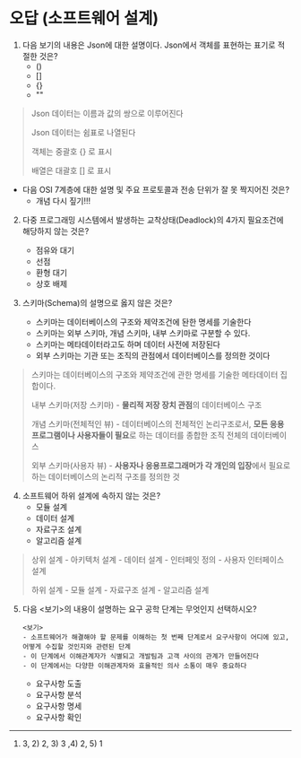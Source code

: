 # 오답 (소프트웨어 설계)

1. 다음 보기의 내용은 Json에 대한 설명이다. Json에서 객체를 표현하는 표기로 적절한 것은?
   - ()
   - []
   - {}
   - ""



> Json 데이터는 이름과 값의 쌍으로 이루어진다
>
> Json 데이터는 쉼표로 나열된다
>
> 객체는 중괄호 {} 로 표시
>
> 배열은 대괄호 [] 로 표시





- 다음 OSI 7계층에 대한 설명 및 주요 프로토콜과 전송 단위가 잘 못 짝지어진 것은?
  - 개념 다시 짚기!!!





2. 다중 프로그래밍 시스템에서 발생하는 교착상태(Deadlock)의 4가지 필요조건에 해당하지 않는 것은?
   - 점유와 대기
   - 선점
   - 환형 대기
   - 상호 배제



3. 스키마(Schema)의 설명으로 옳지 않은 것은?
   - 스키마는 데이터베이스의 구조와 제약조건에 돤한 명세를 기술한다
   - 스키마는 외부 스키마, 개념 스키마, 내부 스키마로 구분할 수 있다.
   - 스키마는 메타데이터라고도 하며 데이터 사전에 저장된다
   - 외부 스키마는 기관 또는 조직의 관점에서 데이터베이스를 정의한 것이다



> 스키마는 데이터베이스의 구조와 제약조건에 관한 명세를 기술한 메타데이터 집합이다.
>
> 내부 스키마(저장 스키마) - **물리적 저장 장치 관점**의 데이터베이스 구조
>
> 개념 스키마(전체적인 뷰) - 데이터베이스의 전체적인 논리구조로서, **모든 응용 프로그램이나 사용자들이 필요**로 하는 데이터를 종합한 조직 전체의 데이터베이스
>
> 외부 스키마(사용자 뷰) - **사용자나 응용프로그래머가 각 개인의 입장**에서 필요로 하는 데이터베이스의 논리적 구조를 정의한 것



4. 소프트웨어 하위 설계에 속하지 않는 것은?
   - 모듈 설계
   - 데이터 설계
   - 자료구조 설계
   - 알고리즘 설계



> 상위 설계 - 아키텍처 설계 - 데이터 설계 - 인터페잇 정의 - 사용자 인터페이스 설계
>
> 하위 설계 - 모듈 설계 - 자료구조 설계 - 알고리즘 설계





5. 다음 <보기>의 내용이 설명하는 요구 공학 단계는 무엇인지 선택하시오?

   ```
   <보기>
   - 소프트웨어가 해결해야 할 문제를 이해하는 첫 번째 단계로서 요구사항이 어디에 있고, 어떻게 수집할 것인지와 관련된 단계
   - 이 단계에서 이해관계자가 식별되고 개발팀과 고객 사이의 관계가 만들어진다
   - 이 단계에서는 다양한 이해관계자와 효율적인 의사 소통이 매우 중요하다
   ```

   - 요구사항 도출
   - 요구사항 분석
   - 요구사항 명세
   - 요구사항 확인





--------

1) 3,  2) 2, 3) 3 ,4) 2, 5) 1
